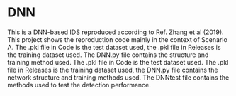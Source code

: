 # DNN
This is a DNN-based IDS reproduced according to Ref. Zhang et al (2019).
This project shows the reproduction code mainly in the context of Scenario A. 
The .pkl file in Code is the test dataset used, the .pkl file in Releases is the training dataset used.
The DNN.py file contains the structure and training method used. The .pkl file in Code is the test dataset used.
The .pkl file in Releases is the training dataset used, the DNN.py file contains the network structure and training methods used.
The DNNtest file contains the methods used to test the detection performance.
